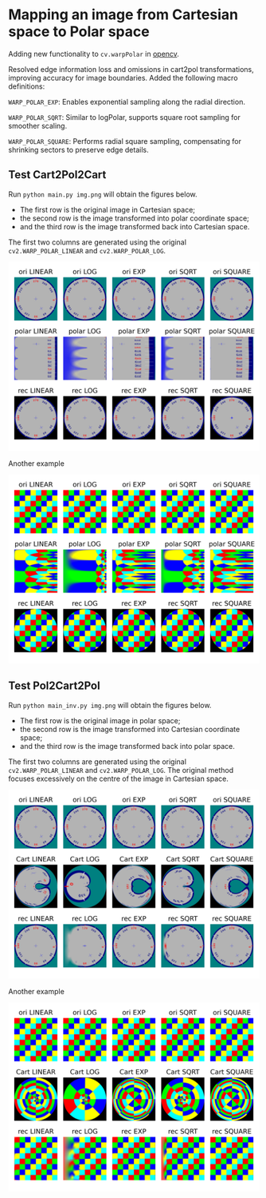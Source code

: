 # Mapping an image from Cartesian space to Polar space

Adding new functionality to `cv.warpPolar` in [opencv](https://github.com/opencv/opencv/).

Resolved edge information loss and omissions in cart2pol transformations, improving accuracy for image boundaries.
Added the following macro definitions:

`WARP_POLAR_EXP`: Enables exponential sampling along the radial direction.

`WARP_POLAR_SQRT`: Similar to logPolar, supports square root sampling for smoother
scaling.

`WARP_POLAR_SQUARE`: Performs radial square sampling, compensating for shrinking
sectors to preserve edge details.




## Test Cart2Pol2Cart
Run `python main.py img.png` will obtain the figures below. 
- The first row is the original image in Cartesian space;
- the second row is the image transformed into polar coordinate space;
- and the third row is the image transformed back into Cartesian space.

The first two columns are generated using the original `cv2.WARP_POLAR_LINEAR` and `cv2.WARP_POLAR_LOG`.


![](img_res.png)


Another example

![](img2_res.png)



## Test Pol2Cart2Pol
Run `python main_inv.py img.png` will obtain the figures below. 
- The first row is the original image in polar space;
- the second row is the image transformed into Cartesian coordinate space;
- and the third row is the image transformed back into polar space.

The first two columns are generated using the original `cv2.WARP_POLAR_LINEAR` and `cv2.WARP_POLAR_LOG`. The original method focuses excessively on the centre of the image in Cartesian space.

![](img_res_inverse.png)


Another example

![](img2_res_inverse.png)

